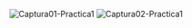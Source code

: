 ![Captura01-Practica1](https://github.com/EverCrts/SimulacionporComputadora-Everardo-Cortes/assets/142751424/7b1f16af-0603-4285-a614-68a72b46e08c)
![Captura02-Practica1](https://github.com/EverCrts/SimulacionporComputadora-Everardo-Cortes/assets/142751424/e29907a5-70c7-47ef-b2af-7af561187293)
 
